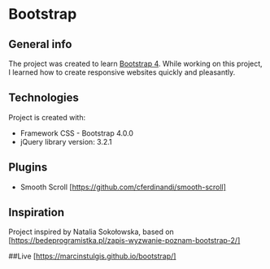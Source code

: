 # Bootstrap

## General info
The project was created to learn [Bootstrap 4](https://getbootstrap.com/docs/4.1/getting-started/introduction/).
While working on this project, I learned how to create responsive websites quickly and pleasantly.

## Technologies
Project is created with:
* Framework CSS - Bootstrap 4.0.0
* jQuery library version: 3.2.1

## Plugins
* Smooth Scroll [https://github.com/cferdinandi/smooth-scroll]

## Inspiration
Project inspired by Natalia Sokołowska, based on [https://bedeprogramistka.pl/zapis-wyzwanie-poznam-bootstrap-2/]

##Live
[https://marcinstulgis.github.io/bootstrap/]
